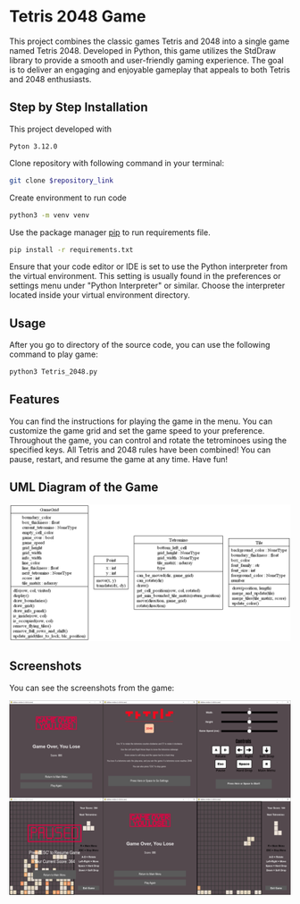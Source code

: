# Tetris 2048 Game

This project combines the classic games Tetris and 2048 into a single game named Tetris 2048. Developed in Python, this
game utilizes the StdDraw library to provide a smooth and user-friendly gaming experience. The goal is to deliver an
engaging and enjoyable gameplay that appeals to both Tetris and 2048 enthusiasts.

## Step by Step Installation

This project developed with

```
Pyton 3.12.0
```

Clone repository with following command in your terminal:

```bash
git clone $repository_link
```

Create environment to run code

```bash
python3 -m venv venv
```

Use the package manager [pip](https://pip.pypa.io/en/stable/) to run requirements file.

```bash
pip install -r requirements.txt
```

Ensure that your code editor or IDE is set to use the Python interpreter from the virtual environment. This setting is
usually found in the preferences or settings menu under "Python Interpreter" or similar. Choose the interpreter located
inside your virtual environment directory.

## Usage

After you go to directory of the source code, you can use the following command to play game:

```bash
python3 Tetris_2048.py
```

## Features

You can find the instructions for playing the game in the menu. You can customize the game grid and set the game speed
to your preference. Throughout the game, you can control and rotate the tetrominoes using the specified keys. All Tetris
and 2048 rules have been combined! You can pause, restart, and resume the game at any time. Have fun!

## UML Diagram of the Game

![Game Photos](UML.png)

## Screenshots

You can see the screenshots from the game:

![Game Photos](Tetris_2048/images/inGame.png)


